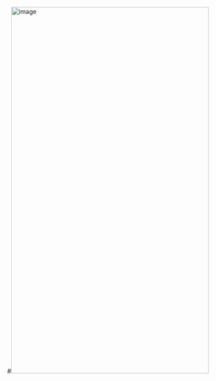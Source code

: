 #<img width="455" height="845" alt="image" src="https://github.com/user-attachments/assets/19038f43-1dce-4390-8f99-9b426017515b" />
